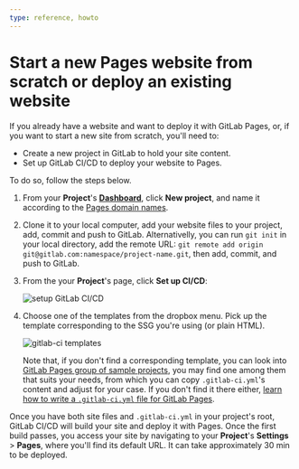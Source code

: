 ```yaml
---
type: reference, howto
---
```


# Start a new Pages website from scratch or deploy an existing website

If you already have a website and want to deploy it with GitLab Pages,
or, if you want to start a new site from scratch, you'll need to:

- Create a new project in GitLab to hold your site content.
- Set up GitLab CI/CD to deploy your website to Pages.

To do so, follow the steps below.

1. From your **Project**'s **[Dashboard](https://gitlab.com/dashboard/projects)**,
   click **New project**, and name it according to the
   [Pages domain names](../getting_started_part_one.md#gitlab-pages-domain-names).
1. Clone it to your local computer, add your website
   files to your project, add, commit and push to GitLab.
   Alternativelly, you can run `git init` in your local directory,
   add the remote URL:
   `git remote add origin git@gitlab.com:namespace/project-name.git`,
   then add, commit, and push to GitLab.
1. From the your **Project**'s page, click **Set up CI/CD**:

   ![setup GitLab CI/CD](../img/setup_ci.png)

1. Choose one of the templates from the dropbox menu.
   Pick up the template corresponding to the SSG you're using (or plain HTML).

   ![gitlab-ci templates](../img/choose_ci_template.png)

   Note that, if you don't find a corresponding template, you can look into
   [GitLab Pages group of sample projects](https://gitlab.com/pages),
   you may find one among them that suits your needs, from which you
   can copy `.gitlab-ci.yml`'s content and adjust for your case.
   If you don't find it there either, [learn how to write a `.gitlab-ci.yml`
   file for GitLab Pages](../getting_started_part_four.md).

Once you have both site files and `.gitlab-ci.yml` in your project's
root, GitLab CI/CD will build your site and deploy it with Pages.
Once the first build passes, you access your site by
navigating to your **Project**'s **Settings** > **Pages**,
where you'll find its default URL. It can take approximately 30 min to be
deployed.
